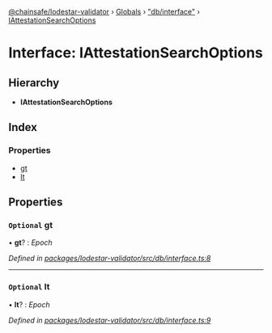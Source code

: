 [@chainsafe/lodestar-validator](../README.md) › [Globals](../globals.md) › ["db/interface"](../modules/_db_interface_.md) › [IAttestationSearchOptions](_db_interface_.iattestationsearchoptions.md)

# Interface: IAttestationSearchOptions

## Hierarchy

* **IAttestationSearchOptions**

## Index

### Properties

* [gt](_db_interface_.iattestationsearchoptions.md#optional-gt)
* [lt](_db_interface_.iattestationsearchoptions.md#optional-lt)

## Properties

### `Optional` gt

• **gt**? : *Epoch*

*Defined in [packages/lodestar-validator/src/db/interface.ts:8](https://github.com/ChainSafe/lodestar/blob/89d8b8b11/packages/lodestar-validator/src/db/interface.ts#L8)*

___

### `Optional` lt

• **lt**? : *Epoch*

*Defined in [packages/lodestar-validator/src/db/interface.ts:9](https://github.com/ChainSafe/lodestar/blob/89d8b8b11/packages/lodestar-validator/src/db/interface.ts#L9)*
